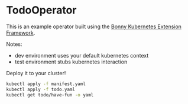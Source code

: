 # TodoOperator

This is an example operator built using the [Bonny Kubernetes Extension Framework](https://github.com/coryodaniel/bonny).

Notes:

* dev environment uses your default kubernetes context
* test environment stubs kubernetes interaction


Deploy it to your cluster!

```bash
kubectl apply -f manifest.yaml
kubectl apply -f todo.yaml
kubectl get todo/have-fun -o yaml
```